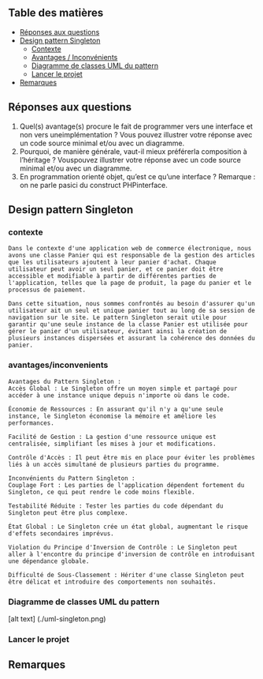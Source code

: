 ## Table des matières
- [Réponses aux questions](#réponses-aux-questions)
- [Design pattern Singleton](#design-pattern-singleton)
  - [Contexte](#contexte)
  - [Avantages / Inconvénients](#avantages/inconvenients)
  - [Diagramme de classes UML du pattern](#diagramme-de-classes-uml-du-pattern)
  - [Lancer le projet](#lancer-le-projet)
- [Remarques](#remarques)
## Réponses aux questions
1. Quel(s) avantage(s) procure le fait de programmer vers une interface et non vers uneimplémentation ? Vous pouvez illustrer votre réponse avec un code source minimal et/ou avec un diagramme.
2. Pourquoi, de manière générale, vaut-il mieux préférerla composition à l’héritage ? Vouspouvez illustrer votre réponse avec un code source minimal et/ou avec un diagramme.
3. En programmation orienté objet, qu’est ce qu’une interface ? Remarque : on ne parle pasici du construct PHPinterface.
## Design pattern Singleton
    
### contexte
    
    Dans le contexte d'une application web de commerce électronique, nous avons une classe Panier qui est responsable de la gestion des articles que les utilisateurs ajoutent à leur panier d'achat. Chaque utilisateur peut avoir un seul panier, et ce panier doit être accessible et modifiable à partir de différentes parties de l'application, telles que la page de produit, la page du panier et le processus de paiement.

    Dans cette situation, nous sommes confrontés au besoin d'assurer qu'un utilisateur ait un seul et unique panier tout au long de sa session de navigation sur le site. Le pattern Singleton serait utile pour garantir qu'une seule instance de la classe Panier est utilisée pour gérer le panier d'un utilisateur, évitant ainsi la création de plusieurs instances dispersées et assurant la cohérence des données du panier.
   
   
### avantages/inconvenients

    Avantages du Pattern Singleton :
    Accès Global : Le Singleton offre un moyen simple et partagé pour accéder à une instance unique depuis n'importe où dans le code.

    Économie de Ressources : En assurant qu'il n'y a qu'une seule instance, le Singleton économise la mémoire et améliore les performances.

    Facilité de Gestion : La gestion d'une ressource unique est centralisée, simplifiant les mises à jour et modifications.

    Contrôle d'Accès : Il peut être mis en place pour éviter les problèmes liés à un accès simultané de plusieurs parties du programme.

    Inconvénients du Pattern Singleton :
    Couplage Fort : Les parties de l'application dépendent fortement du Singleton, ce qui peut rendre le code moins flexible.

    Testabilité Réduite : Tester les parties du code dépendant du Singleton peut être plus complexe.

    État Global : Le Singleton crée un état global, augmentant le risque d'effets secondaires imprévus.

    Violation du Principe d'Inversion de Contrôle : Le Singleton peut aller à l'encontre du principe d'inversion de contrôle en introduisant une dépendance globale.

    Difficulté de Sous-Classement : Hériter d'une classe Singleton peut être délicat et introduire des comportements non souhaités.

### Diagramme de classes UML du pattern
[alt text] (./uml-singleton.png)

### Lancer le projet

## Remarques
